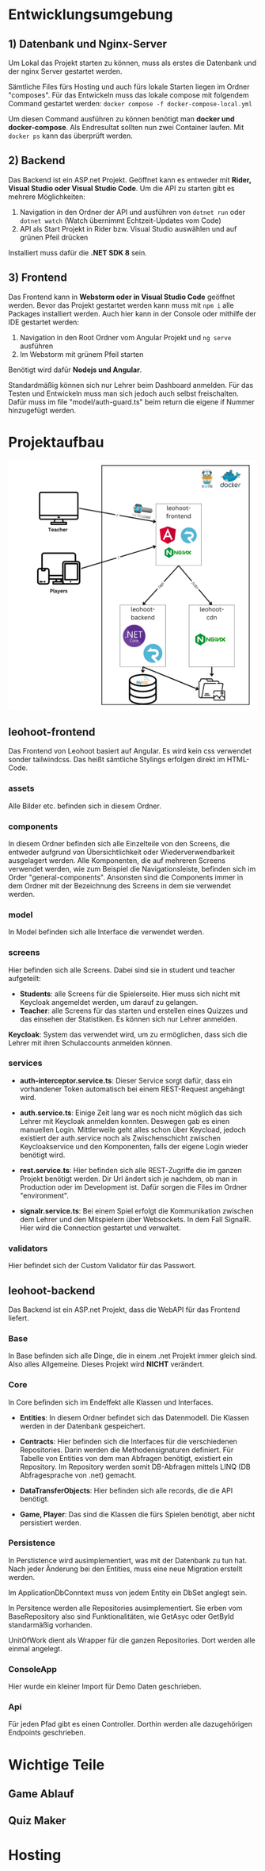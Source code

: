 # Entwicklungsumgebung
## 1) Datenbank und Nginx-Server
Um Lokal das Projekt starten zu können, muss als erstes die Datenbank und der nginx Server gestartet werden.

Sämtliche Files fürs Hosting und auch fürs lokale Starten liegen im Ordner "composes". Für das Entwickeln muss das lokale compose mit folgendem Command gestartet werden: ```docker compose -f docker-compose-local.yml``` 

Um diesen Command ausführen zu können benötigt man **docker und docker-compose**. Als Endresultat sollten nun zwei Container laufen. Mit ```docker ps``` kann das überprüft werden.

## 2) Backend
Das Backend ist ein ASP.net Projekt. Geöffnet kann es entweder mit **Rider, Visual Studio oder Visual Studio Code**. Um die API zu starten gibt es mehrere Möglichkeiten:

1) Navigation in den Ordner der API und ausführen von ```dotnet run``` oder ```dotnet watch``` (Watch übernimmt Echtzeit-Updates vom Code)
2) API als Start Projekt in Rider bzw. Visual Studio auswählen und auf grünen Pfeil drücken

Installiert muss dafür die **.NET SDK 8** sein.
## 3) Frontend
Das Frontend kann in **Webstorm oder in Visual Studio Code** geöffnet werden. Bevor das Projekt gestartet werden kann muss mit ```npm i``` alle Packages installiert werden. Auch hier kann in der Console oder mithilfe der IDE gestartet werden:

1) Navigation in den Root Ordner vom Angular Projekt und ```ng serve``` ausführen
2) Im Webstorm mit grünem Pfeil starten

Benötigt wird dafür **Nodejs und Angular**.

Standardmäßig können sich nur Lehrer beim Dashboard anmelden. Für das Testen und Entwickeln muss man sich jedoch auch selbst freischalten. Dafür muss im file "model/auth-guard.ts" beim return die eigene if Nummer hinzugefügt werden.

# Projektaufbau
![](./images/architecture.png)
## leohoot-frontend
Das Frontend von Leohoot basiert auf Angular. Es wird kein css verwendet sonder tailwindcss. Das heißt sämtliche Stylings erfolgen direkt im HTML-Code.
### assets
Alle Bilder etc. befinden sich in diesem Ordner.
### components
In diesem Ordner befinden sich alle Einzelteile von den Screens, die entweder aufgrund von Übersichtlichkeit oder Wiederverwendbarkeit ausgelagert werden. Alle Komponenten, die auf mehreren Screens verwendet werden, wie zum Beispiel die Navigationsleiste, befinden sich im Order "general-components". Ansonsten sind die Components immer in dem Ordner mit der Bezeichnung des Screens in dem sie verwendet werden. 
### model
In Model befinden sich alle Interface die verwendet werden.
### screens
Hier befinden sich alle Screens. Dabei sind sie in student und teacher aufgeteilt:
- **Students**: alle Screens für die Spielerseite. Hier muss sich nicht mit Keycloak angemeldet werden, um darauf zu gelangen. 
- **Teacher**: alle Screens für das starten und erstellen eines Quizzes und das einsehen der Statistiken. Es können sich nur Lehrer anmelden.

**Keycloak**: System das verwendet wird, um zu ermöglichen, dass sich die Lehrer mit ihren Schulaccounts anmelden können.
### services
- **auth-interceptor.service.ts**: Dieser Service sorgt dafür, dass ein vorhandener Token automatisch bei einem REST-Request angehängt wird.

- **auth.service.ts**: Einige Zeit lang war es noch nicht möglich das sich Lehrer mit Keycloak anmelden konnten. Deswegen gab es einen manuellen Login. Mittlerweile geht alles schon über Keycload, jedoch existiert der auth.service noch als Zwischenschicht zwischen Keycloakservice und den Komponenten, falls der eigene Login wieder benötigt wird.

- **rest.service.ts**: Hier befinden sich alle REST-Zugriffe die im ganzen Projekt benötigt werden. Dir Url ändert sich je nachdem, ob man in Production oder im Development ist. Dafür sorgen die Files im Ordner "environment".

- **signalr.service.ts**: Bei einem Spiel erfolgt die Kommunikation zwischen dem Lehrer und den Mitspielern über Websockets. In dem Fall SignalR. Hier wird die Connection gestartet und verwaltet.
### validators
Hier befindet sich der Custom Validator für das Passwort.
## leohoot-backend
Das Backend ist ein ASP.net Projekt, dass die WebAPI für das Frontend liefert.
### Base
In Base befinden sich alle Dinge, die in einem .net Projekt immer gleich sind. Also alles Allgemeine. Dieses Projekt wird **NICHT** verändert.
### Core
In Core befinden sich im Endeffekt alle Klassen und Interfaces.
- **Entities**: In diesem Ordner befindet sich das Datenmodell. Die Klassen werden in der Datenbank gespeichert.

- **Contracts**: Hier befinden sich die Interfaces für die verschiedenen Repositories. Darin werden die Methodensignaturen definiert. Für Tabelle von Entities von dem man Abfragen benötigt, existiert ein Repository. Im Repository werden somit DB-Abfragen mittels LINQ (DB Abfragesprache von .net) gemacht.

- **DataTransferObjects**: Hier befinden sich alle records, die die API benötigt.

- **Game, Player**: Das sind die Klassen die fürs Spielen benötigt, aber nicht persistiert werden.
### Persistence
In Perstistence wird ausimplementiert, was mit der Datenbank zu tun hat. Nach jeder Änderung bei den Entities, muss eine neue Migration erstellt werden.

Im ApplicationDbConntext muss von jedem Entity ein DbSet anglegt sein.

In Persitence werden alle Repositories ausimplementiert. Sie erben vom BaseRepository also sind Funktionalitäten, wie GetAsyc oder GetById standarmäßig vorhanden.

UnitOfWork dient als Wrapper für die ganzen Repositories. Dort werden alle einmal angelegt.
### ConsoleApp
Hier wurde ein kleiner Import für Demo Daten geschrieben.
### Api
Für jeden Pfad gibt es einen Controller. Dorthin werden alle dazugehörigen Endpoints geschrieben.
# Wichtige Teile
## Game Ablauf

## Quiz Maker
# Hosting
